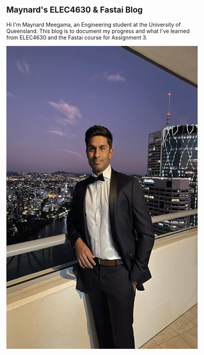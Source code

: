 ## Maynard's ELEC4630 & Fastai Blog

Hi I'm Maynard Meegama, an Engineering student at the University of Queensland. This blog is to document my progress and what I've learned from ELEC4630 and the Fastai course for Assignment 3.



<img src="images/Maynard.jpg" alt="Image of Maynard" width="600" height="800">


